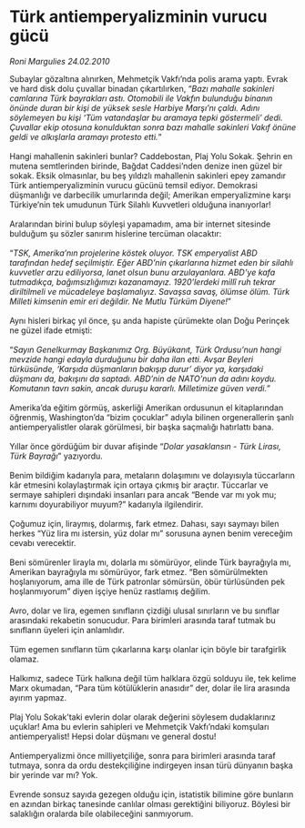 # Türk antiemperyalizminin vurucu gücü

*Roni Margulies 24.02.2010*

<div class="taraf_structure_2col_1zq">
<div class="margen_n">



 <p>Subaylar gözaltına alınırken, Mehmetçik Vakfı’nda polis arama yaptı. Evrak ve hard disk dolu çuvallar binadan çıkartılırken, “<i>Bazı mahalle sakinleri camlarına Türk bayrakları astı. Otomobili ile Vakfın bulunduğu binanın önünde duran bir kişi de yüksek sesle Harbiye Marşı’nı çaldı. Adını söylemeyen bu kişi ‘Tüm vatandaşlar bu aramaya tepki göstermeli’ dedi. Çuvallar ekip otosuna konulduktan sonra bazı mahalle sakinleri Vakıf önüne geldi ve alkışlarla aramayı protesto etti.</i>” <br/><br/>Hangi mahallenin sakinleri bunlar? Caddebostan, Plaj Yolu Sokak. Şehrin en mutena semtlerinden birinde, Bağdat Caddesi’nden denize inen güzel bir sokak. Eksik olmasınlar, bu beş yıldızlı mahallenin sakinleri epey zamandır Türk antiemperyalizminin vurucu gücünü temsil ediyor. Demokrasi düşmanlığı ve darbecilik umurlarında değil; Amerikan emperyalizmine karşı Türkiye’nin tek umudunun Türk Silahlı Kuvvetleri olduğuna inanıyorlar! <br/><br/>Aralarından birini bulup söyleşi yapamadım, ama bir internet sitesinde bulduğum şu sözler sanırım hislerine tercüman olacaktır: <br/><br/>“<i>TSK, Amerika’nın projelerine köstek oluyor. TSK emperyalist ABD tarafından hedef seçilmiştir. Eğer ABD’nin çıkarlarına hizmet eden bir silahlı kuvvetler arzu ediliyorsa, lanet olsun bunu arzulayanlara. ABD’ye kafa tutmadıkça, bağımsızlığımızı kazanamayız. 1920’lerdeki millî ruh tekrar diriltilmeli ve mücadeleye başlamalıyız. Savaşsa savaş, ölümse ölüm. Türk Milleti kimsenin emir eri değildir. Ne Mutlu Türküm Diyene!</i>” <br/><br/>Aynı hisleri birkaç yıl önce, şu anda hapiste çürümekte olan Doğu Perinçek ne güzel ifade etmişti: <br/><br/>“<i>Sayın Genelkurmay Başkanımız Org. Büyükanıt, Türk Ordusu’nun hangi mevzide hangi edayla durduğunu bir daha ilan etti. Avşar Beyleri türküsünde, ‘Karşıda düşmanların bakışıp durur’ diyor ya, karşıdaki düşmanı da, bakışını da saptadı. ABD’nin de NATO’nun da adını koydu. Komutanın tavrı sakin, ancak duruşu kararlı. Milletimize güven verdi.</i>”<br/><br/>Amerika’da eğitim görmüş, askerliği Amerikan ordusunun el kitaplarından öğrenmiş, Washington’da “bizim çocuklar” adıyla bilinen orgenerallerin şanlı antiemperyalistler olarak görülmesi, bir başka saçmalığı hatırlattı bana. <br/><br/>Yıllar önce gördüğüm bir duvar afişinde “<i>Dolar yasaklansın - Türk Lirası, Türk Bayrağı</i>” yazıyordu. <br/><br/>Benim bildiğim kadarıyla para, metaların dolaşımını ve dolayısıyla tüccarların kâr etmesini kolaylaştırmak için ortaya çıkmış bir araçtır. Tüccarlar ve sermaye sahipleri dışındaki insanları para ancak “Bende var mı yok mu; karnımı doyurabiliyor muyum?” kadarıyla ilgilendirir. <br/><br/>Çoğumuz için, liraymış, dolarmış, fark etmez. Dahası, sayı saymayı bilen herkes “Yüz lira mı istersin, yüz dolar mı” sorusuna aynen benim vereceğim cevabı verecektir. <br/><br/>Beni sömürenler lirayla mı, dolarla mı sömürüyor, elinde Türk bayrağıyla mı, Amerikan bayrağıyla mı sömürüyor, fark etmez. “Ben sömürülmekten hoşlanıyorum, ama ille de Türk patronlar sömürsün, öbür türlüsünden pek hoşlanmıyorum” diyen işçiye henüz rastlamış değilim. <br/><br/>Avro, dolar ve lira, egemen sınıfların çizdiği ulusal sınırların ve bu sınıflar arasındaki rekabetin sonucudur. Para birimleri arasında taraf tutmak bu sınıfların üyeleri için anlamlıdır. <br/><br/>Tüm egemen sınıfların tüm çıkarlarına karşı olanlar için böyle bir tarafgirlik olamaz. <br/><br/>Halkımız, sadece Türk halkına değil tüm halklara özgü solduyu ile, tek kelime Marx okumadan, “Para tüm kötülüklerin anasıdır” der, dolar ile lira arasında ayırım yapmaz. <br/><br/>Plaj Yolu Sokak’taki evlerin dolar olarak değerini söylesem dudaklarınız uçuklar! Ama bu evlerin sahipleri ve Mehmetçik Vakfı’ndaki komşuları antiemperyalist! Hepsi dolar düşmanı ve general dostu! <br/><br/>Antiemperyalizmi önce milliyetçiliğe, sonra para birimleri arasında taraf tutmaya, sonra da ordu destekçiliğine indirgeyen insan türü dünyanın başka bir yerinde var mı? Yok. <br/><br/>Evrende sonsuz sayıda gezegen olduğu için, istatistik bilimine göre bunların en azından birkaç tanesinde canlılar olması gerektiğini biliyoruz. Böylesi bir salaklığın oralarda bile olabileceğini sanmıyorum.</p>
<br/>
<br/>
<br/>



<br/>


<div id="taraf_not">
</div>

</div>


</div>
